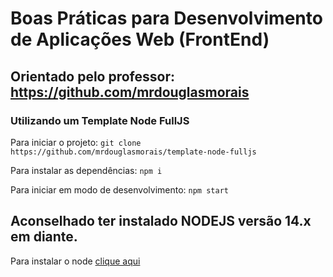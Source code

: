 # Boas Práticas para Desenvolvimento de Aplicações Web (FrontEnd)
## Orientado pelo professor: <https://github.com/mrdouglasmorais>

### Utilizando um Template Node FullJS

Para iniciar o projeto:
`git clone https://github.com/mrdouglasmorais/template-node-fulljs`

Para instalar as dependências:
`npm i`

Para iniciar em modo de desenvolvimento:
`npm start`

## Aconselhado ter instalado NODEJS versão 14.x em diante.

Para instalar o node [clique aqui](https://nodejs.org/en/)

